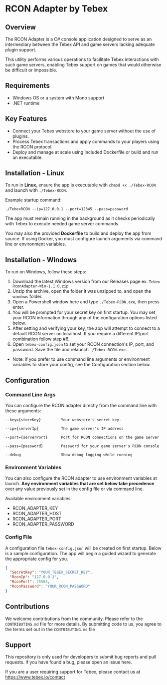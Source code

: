 ﻿# RCON Adapter by Tebex

## Overview
The RCON Adapter is a C# console application designed to serve as an intermediary between the Tebex API and game servers lacking adequate plugin support. 

This utility performs various operations to facilitate Tebex interactions with such game servers, enabling Tebex support on games that would otherwise be difficult or impossible.

## Requirements

- Windows OS or a system with Mono support
- .NET runtime

## Key Features

- Connect your Tebex webstore to your game server without the use of plugins.
- Process Tebex transactions and apply commands to your players using the RCON protocol.
- Deploy and manage at scale using included Dockerfile or build and run an executable.

## Installation - Linux

To run in **Linux**, ensure the app is executable with `chmod +x ./Tebex-RCON` and launch with `./Tebex-RCON`.

Example startup command:
```
./TebexRCON --ip=127.0.0.1 --port=12345 --pass=password
```

The app must remain running in the background as it checks periodically with Tebex to execute needed game server commands.

You may also the provided **Dockerfile** to build and deploy the app from source. If using Docker, you must configure launch
arguments via command line or environment variables.

## Installation - Windows

To run on Windows, follow these steps:
1. Download the latest Windows version from our Releases page ex. `Tebex-RconAdapter-Win-1.1.0.zip`
2. Unzip the archive, open the folder it was unzipped to, and open the `windows` folder.
3. Open a Powershell window here and type `./Tebex-RCON.exe`, then press enter.
4. You will be prompted for your secret key on first startup. You may set your RCON information through any of the configuration options listed below.
5. After setting and verifying your key, the app will attempt to connect to a default RCON server on localhost. If you require a different IP/port combination follow step #6.
6. Open `tebex-config.json` to set your RCON connection's IP, port, and password. Save the file and relaunch `./Tebex-RCON.exe`.
- Note: if you prefer to use command line arguments or environment variables to store your config, see the Configuration section below.

## Configuration

### Command Line Args

You can configure the RCON adapter directly from the command line with these arguments:

```
--key={storeKey}         Your webstore's secret key.

--ip={serverIp}          The game server's IP address

--port={serverPort}      Port for RCON connections on the game server

--pass={password}        Password for your game server's RCON console

--debug                  Show debug logging while running
```

### Environment Variables

You can also configure the RCON adapter to use environment variables at launch. **Any environment variables that are
set below take precedence** over any value previously set in the config file or via command line.

Available environment variables:
- RCON_ADAPTER_KEY
- RCON_ADAPTER_HOST        
- RCON_ADAPTER_PORT         
- RCON_ADAPTER_PASSWORD

### Config File
A configuration file `tebex-config.json` will be created on first startup. Below is a sample configuration. The app will begin a guided wizard to generate the appropriate config for you.

```json
{
  "SecretKey": "YOUR_TEBEX_SECRET_KEY",
  "RconIp": "127.0.0.1",
  "RconPort": 25565,
  "RconPassword": "YOUR_RCON_PASSWORD"
}
```


## Contributions
We welcome contributions from the community. Please refer to the `CONTRIBUTING.md` file for more details. By submitting code to us, you agree to the terms set out in the `CONTRIBUTING.md` file

## Support
This repository is only used for developers to submit bug reports and pull requests. If you have found a bug, please open an issue here.

If you are a user requiring support for Tebex, please contact us at https://www.tebex.io/contact
